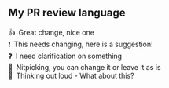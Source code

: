 ## My PR review language
👍 Great change, nice one\
❗️ This needs changing, here is a suggestion!\
❓ I need clarification on something\
🔎 Nitpicking, you can change it or leave it as is\
💭 Thinking out loud - What about this?
